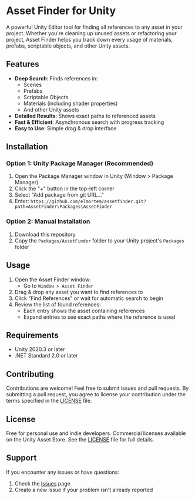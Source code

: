 # Asset Finder for Unity

A powerful Unity Editor tool for finding all references to any asset in your project. Whether you're cleaning up unused assets or refactoring your project, Asset Finder helps you track down every usage of materials, prefabs, scriptable objects, and other Unity assets.

## Features

- **Deep Search**: Finds references in:
  - Scenes
  - Prefabs
  - Scriptable Objects
  - Materials (including shader properties)
  - And other Unity assets
- **Detailed Results**: Shows exact paths to referenced assets
- **Fast & Efficient**: Asynchronous search with progress tracking
- **Easy to Use**: Simple drag & drop interface

## Installation

### Option 1: Unity Package Manager (Recommended)
1. Open the Package Manager window in Unity (Window > Package Manager)
2. Click the "+" button in the top-left corner
3. Select "Add package from git URL..."
4. Enter: `https://github.com/elmortem/assetfinder.git?path=AssetFinder\Packages\AssetFinder`

### Option 2: Manual Installation
1. Download this repository
2. Copy the `Packages/AssetFinder` folder to your Unity project's `Packages` folder

## Usage

1. Open the Asset Finder window:
   - Go to `Window > Asset Finder`
2. Drag & drop any asset you want to find references to
3. Click "Find References" or wait for automatic search to begin
4. Review the list of found references:
   - Each entry shows the asset containing references
   - Expand entries to see exact paths where the reference is used

## Requirements

- Unity 2020.3 or later
- .NET Standard 2.0 or later

## Contributing

Contributions are welcome! Feel free to submit issues and pull requests. By submitting a pull request, you agree to license your contribution under the terms specified in the [LICENSE](LICENSE) file.

## License

Free for personal use and indie developers. Commercial licenses available on the Unity Asset Store.
See the [LICENSE](LICENSE) file for full details.

## Support

If you encounter any issues or have questions:
1. Check the [Issues](https://github.com/elmortem/assetfinder/issues) page
2. Create a new issue if your problem isn't already reported
